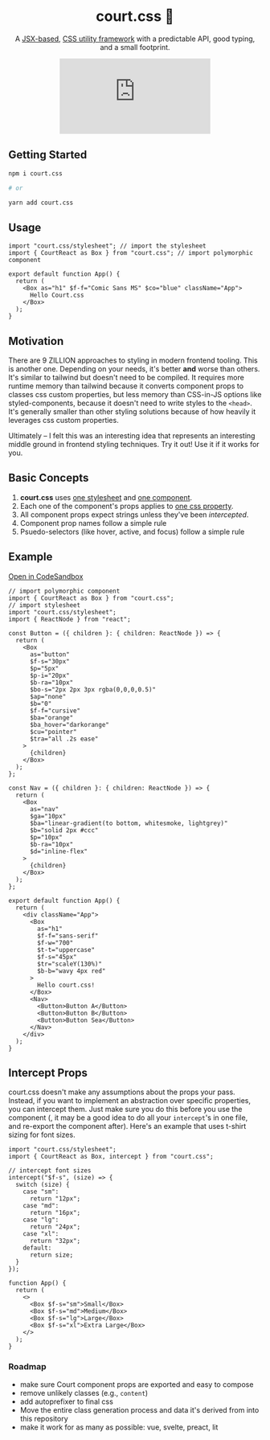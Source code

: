 <div align="center">
  
# court.css 🏰

A <u>JSX-based</u>, <u>CSS utility framework</u> with a predictable API, good typing, and a small footprint.
  
![npm](https://img.shields.io/npm/v/court.css)
  
</div>

## Getting Started

```bash
npm i court.css

# or

yarn add court.css
```

## Usage

```tsx
import "court.css/stylesheet"; // import the stylesheet
import { CourtReact as Box } from "court.css"; // import polymorphic component

export default function App() {
  return (
    <Box as="h1" $f-f="Comic Sans MS" $co="blue" className="App">
      Hello Court.css
    </Box>
  );
}
```

## Motivation

There are 9 ZILLION approaches to styling in modern frontend tooling. This is another one. Depending on your needs, it's better **and** worse than others. It's similar to tailwind but doesn't need to be compiled. It requires more runtime memory than tailwind because it converts component props to classes css custom properties, but less memory than CSS-in-JS options like styled-components, because it doesn't need to write styles to the `<head>`. It's generally smaller than other styling solutions because of how heavily it leverages css custom properties.

Ultimately – I felt this was an interesting idea that represents an interesting middle ground in frontend styling techniques. Try it out! Use it if it works for you.

## Basic Concepts

1. **court.css** uses <u>one stylesheet</u> and <u>one component</u>.
1. Each one of the component's props</u> applies to <u>one css property</u>.
1. All component props expect strings unless they've been _intercepted_.
1. Component prop names follow a simple rule
1. Psuedo-selectors (like hover, active, and focus) follow a simple rule

## Example

[Open in CodeSandbox](https://codesandbox.io/s/court-css-example-uudxu?file=/src/App.tsx)

```tsx
// import polymorphic component
import { CourtReact as Box } from "court.css";
// import stylesheet
import "court.css/stylesheet";
import { ReactNode } from "react";

const Button = ({ children }: { children: ReactNode }) => {
  return (
    <Box
      as="button"
      $f-s="30px"
      $p="5px"
      $p-i="20px"
      $b-ra="10px"
      $bo-s="2px 2px 3px rgba(0,0,0,0.5)"
      $ap="none"
      $b="0"
      $f-f="cursive"
      $ba="orange"
      $ba_hover="darkorange"
      $cu="pointer"
      $tra="all .2s ease"
    >
      {children}
    </Box>
  );
};

const Nav = ({ children }: { children: ReactNode }) => {
  return (
    <Box
      as="nav"
      $ga="10px"
      $ba="linear-gradient(to bottom, whitesmoke, lightgrey)"
      $b="solid 2px #ccc"
      $p="10px"
      $b-ra="10px"
      $d="inline-flex"
    >
      {children}
    </Box>
  );
};

export default function App() {
  return (
    <div className="App">
      <Box
        as="h1"
        $f-f="sans-serif"
        $f-w="700"
        $t-t="uppercase"
        $f-s="45px"
        $tr="scaleY(130%)"
        $b-b="wavy 4px red"
      >
        Hello court.css!
      </Box>
      <Nav>
        <Button>Button A</Button>
        <Button>Button B</Button>
        <Button>Button Sea</Button>
      </Nav>
    </div>
  );
}
```

## Intercept Props

court.css doesn't make any assumptions about the props your pass. Instead, if you want to implement an abstraction over specific properties, you can intercept them. Just make sure you do this before you use the component (, it may be a good idea to do all your `intercept`'s in one file, and re-export the component after). Here's an example that uses t-shirt sizing for font sizes.

```tsx
import "court.css/stylesheet";
import { CourtReact as Box, intercept } from "court.css";

// intercept font sizes
intercept("$f-s", (size) => {
  switch (size) {
    case "sm":
      return "12px";
    case "md":
      return "16px";
    case "lg":
      return "24px";
    case "xl":
      return "32px";
    default:
      return size;
  }
});

function App() {
  return (
    <>
      <Box $f-s="sm">Small</Box>
      <Box $f-s="md">Medium</Box>
      <Box $f-s="lg">Large</Box>
      <Box $f-s="xl">Extra Large</Box>
    </>
  );
}
```

### Roadmap

- make sure Court component props are exported and easy to compose
- remove unlikely classes (e.g., `content`)
- add autoprefixer to final css
- Move the entire class generation process and data it's derived from into this repository
- make it work for as many as possible: vue, svelte, preact, lit
